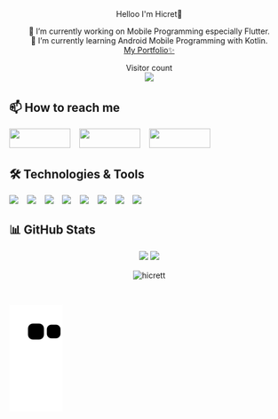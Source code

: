 ## 
<p align="center">
  Helloo I'm Hicret👋
</p>
<p align="center">
🔭 I’m currently working on Mobile Programming especially Flutter. <br>
🌱 I’m currently learning Android Mobile Programming with Kotlin. <br>
<!-- 👯 I’m looking to collaborate people for Flutter learning. <br> -->
<a href="https://hicrett.github.io/"<b>My Portfolio✨</b></a><br>
<p align='center'> 
  Visitor count<br>
  <img src="https://profile-counter.glitch.me/hicrett/count.svg" />
</p>

## 📫 How to reach me
<a href="https://www.linkedin.com/in/hicret-ay/"><img src="https://img.shields.io/badge/LinkedIn-0077B5?style=for-the-badge&logo=linkedin&logoColor=white" width="110" height="35"></a>&nbsp;&nbsp;&nbsp;
<a href="mailto:hiicretay@gmail.com"><img src="https://img.shields.io/badge/Gmail-D14836?style=for-the-badge&logo=gmail&logoColor=white" width="110" height="35"></a>&nbsp;&nbsp;&nbsp;
<a href="https://discord.com/channels/@hicrett#99"><img src="https://img.shields.io/badge/Discord-5865F2?style=for-the-badge&logo=discord&logoColor=white" width="110" height="35"></a>&nbsp;&nbsp;&nbsp;
</a>


## 🛠 Technologies & Tools 
 <p>
       <img src="https://img.icons8.com/color/48/000000/flutter.png" /> &nbsp;&nbsp;
            <img src="https://img.icons8.com/color/48/000000/firebase.png" /> &nbsp;&nbsp;
            <img src="https://img.icons8.com/color/48/000000/dart.png" /> &nbsp;&nbsp;
            <img src="https://img.icons8.com/color/48/000000/git.png" /> &nbsp;&nbsp;
            <img src="https://img.icons8.com/color/48/000000/android-studio--v3.png" /> &nbsp;&nbsp;
            <img src="https://img.icons8.com/color/48/000000/visual-studio-code-2019.png" /> &nbsp;&nbsp;
            <img src="https://img.icons8.com/color/48/000000/c-sharp-logo-2.png"/> &nbsp;&nbsp;
            <img src="https://img.icons8.com/color/48/000000/microsoft-sql-server.png"/> &nbsp;&nbsp;
  
<br />
</p>

## 📊 GitHub Stats

<p align="center">
 <img src="https://github-readme-stats.vercel.app/api/top-langs/?username=hicrett&show_icons=true&count_private=true&theme=dark" width="350">
 <img src="https://github-readme-stats.vercel.app/api?username=hicrett&show_icons=true&count_private=true&theme=dark" width="350">
  
<br />

<p align="center">
   <img align="center" src="https://github-readme-streak-stats.herokuapp.com/?user=hicrett&theme=dark" alt="hicrett" />
</p>
<br/>

![snake svg](https://github.com/hicrett/hicrett/blob/output/github-contribution-grid-snake.svg)
<!-- ![snake gif](https://github.com/hicrett/hicrett/blob/output/github-contribution-grid-snake.gif) -->

</p>
